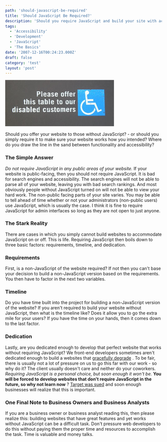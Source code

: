 ```yaml
---
path: 'should-javascript-be-required'
title: 'Should JavaScript Be Required?'
description: 'Should you require JavaScript and build your site with accessibility in mind?'
tags:
  - 'Accessibility'
  - 'Development'
  - 'JavaScript'
  - 'The Basics'
date: '2007-12-16T00:24:23.000Z'
draft: false
category: 'test'
layout: 'post'
---
```


![](disabled-customers.jpg)

Should you offer your website to those without JavaScript? - or should you simply require it to make sure your website works how you intended? Where do you draw the line in the sand between functionality and accessibility?

### The Simple Answer

_Do not require JavaScript in any public areas of your website._ If your website is public-facing, then you should not require JavaScript. It is bad for search engines and accessibility. The search engines will not be able to parse all of your website, leaving you with bad search rankings. And most obviously people without JavaScript turned on will not be able to view your hard work. The non-public facing parts of your site varies. You may be able to tell ahead of time whether or not your administrators (non-public users) use JavaScript, which is usually the case. I think it is fine to require JavaScript for admin interfaces so long as they are not open to just anyone.

### The Stark Reality

There are cases in which you simply cannot build websites to accommodate JavaScript on or off. This is life. Requiring JavaScript then boils down to three basic factors: requirements, timeline, and dedication.

### Requirements

First, is a non-JavaScript of the website required? If not then you can't base your decision to build a non-JavaScript version based on the requirements. You then have to factor in the next two variables.

### Timeline

Do you have time built into the project for building a non-JavaScript version of the website? If you aren't required to build your website without JavaScript, then what is the timeline like? Does it allow you to go the extra mile for your users? If you have the time on your hands, then it comes down to the last factor.

### Dedication

Lastly, are you dedicated enough to develop that perfect website that works without requiring JavaScript? We front-end developers sometimes aren't dedicated enough to build a websites that [gracefully degrade](http://webtips.dan.info/graceful.html) . To be fair, there is usually not a lot of pressure on us to go this far with our work - so why do it? The client usually doesn't care and neither do your coworkers. _Requiring JavaScript is a personal choice, but soon enough it won't be._ **You will be forced to develop websites that don't require JavaScript in the future, so why not learn now** ? [Target was sued](http://www.petefreitag.com/item/582.cfm) and soon enough businesses will realize that this is important.

### One Final Note to Business Owners and Business Analysts

If you are a business owner or business analyst reading this, then please realize this: building websites that have great features and yet works without JavaScript can be a difficult task. Don't pressure web developers to do this without paying them the proper time and resources to accomplish the task. Time is valuable and money talks.
